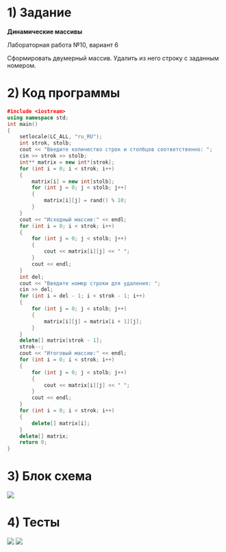 # 1) Задание
**Динамические массивы** 

Лабораторная работа №10, вариант 6

Сформировать двумерный массив. Удалить из него строку с
заданным номером.

# 2) Код программы

```cpp
﻿#include <iostream>
using namespace std;
int main() 
{
    setlocale(LC_ALL, "ru_RU");
    int strok, stolb;
    cout << "Введите количество строк и столбцов соответственно: ";
    cin >> strok >> stolb;
    int** matrix = new int*[strok];
    for (int i = 0; i < strok; i++)
    {
        matrix[i] = new int[stolb];
        for (int j = 0; j < stolb; j++)
        {
            matrix[i][j] = rand() % 10;
        }
    }
    cout << "Исходный массив:" << endl;
    for (int i = 0; i < strok; i++) 
    {
        for (int j = 0; j < stolb; j++) 
        {
            cout << matrix[i][j] << " ";
        }
        cout << endl;
    }
    int del;
    cout << "Введите номер строки для удаления: ";
    cin >> del;
    for (int i = del - 1; i < strok - 1; i++)
    {
        for (int j = 0; j < stolb; j++)
        {
            matrix[i][j] = matrix[i + 1][j];
        }
    }
    delete[] matrix[strok - 1];
    strok--;
    cout << "Итоговый массив:" << endl;
    for (int i = 0; i < strok; i++)
    {
        for (int j = 0; j < stolb; j++)
        {
            cout << matrix[i][j] << " ";
        }
        cout << endl;
    }
    for (int i = 0; i < strok; i++)
    {
        delete[] matrix[i];
    }
    delete[] matrix;
    return 0;
}
```

# 3) Блок схема

<image src ="lab10.drawio.png">

# 4) Тесты

<image src ="test1_lab10.png">

<image src ="test2_lab10.png">
